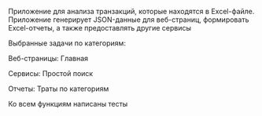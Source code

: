 Приложение для анализа транзакций, которые находятся в Excel-файле. 
Приложение генерирует JSON-данные для веб-страниц, формировать Excel-отчеты, 
а также предоставлять другие сервисы

Выбранные задачи по категориям: 

Веб-страницы:
Главная

Сервисы:
Простой поиск

Отчеты:
Траты по категориям

Ко всем функциям написаны тесты
